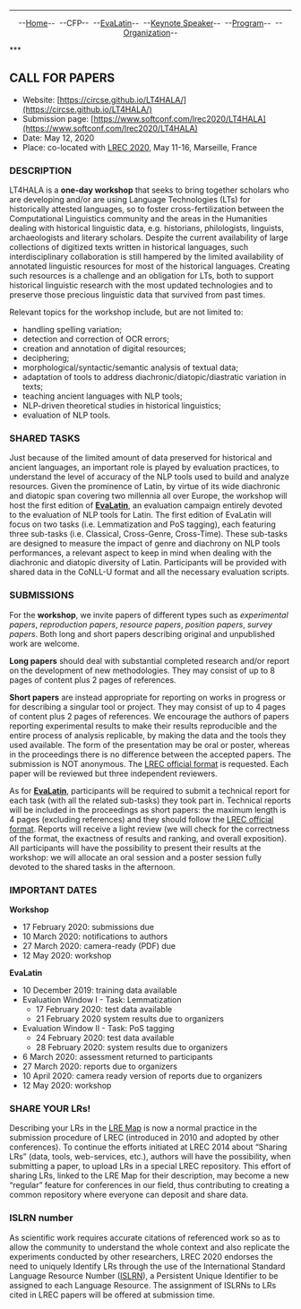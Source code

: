 ***

<p style="text-align: center;">--<a href="index">Home</a>--&nbsp;&nbsp;--CFP--&nbsp;&nbsp;--<a href="EvaLatin">EvaLatin</a>--&nbsp;&nbsp;--<a href="Keynote">Keynote Speaker</a>--&nbsp;&nbsp;--<a href="Program">Program</a>--&nbsp;&nbsp;--<a href="organization">Organization</a>--</p>
***

## CALL FOR PAPERS

- Website: [https://circse.github.io/LT4HALA/](https://circse.github.io/LT4HALA/)
- Submission page: [https://www.softconf.com/lrec2020/LT4HALA](https://www.softconf.com/lrec2020/LT4HALA)
- Date: May 12, 2020
- Place: co-located with [LREC 2020](https://lrec2020.lrec-conf.org/), May 11-16, Marseille, France

### DESCRIPTION

LT4HALA is a **one-day workshop** that seeks to bring together scholars who are developing and/or are using Language Technologies (LTs) for historically attested languages, so to foster cross-fertilization between the Computational Linguistics community and the areas in the Humanities dealing with historical linguistic data, e.g. historians, philologists, linguists, archaeologists and literary scholars. Despite the current availability of large collections of digitized texts written in historical languages, such interdisciplinary collaboration is still hampered by the limited availability of annotated linguistic resources for most of the historical languages. Creating such resources is a challenge and an obligation for LTs, both to support historical linguistic research with the most updated technologies and to preserve those precious linguistic data that survived from past times.

Relevant topics for the workshop include, but are not limited to: 
- handling spelling variation; 
- detection and correction of OCR errors; 
- creation and annotation of digital resources; 
- deciphering;
- morphological/syntactic/semantic analysis of textual data;
- adaptation of tools to address diachronic/diatopic/diastratic variation in texts; 
- teaching ancient languages with NLP tools; 
- NLP-driven theoretical studies in historical linguistics;
- evaluation of NLP tools.

### SHARED TASKS
Just because of the limited amount of data preserved for historical and ancient languages, an important role is played by evaluation practices, to understand the level of accuracy of the NLP tools used to build and analyze resources. Given the prominence of Latin, by virtue of its wide diachronic and diatopic span covering two millennia all over Europe, the workshop will host the first edition of [**EvaLatin**](EvaLatin), an evaluation campaign entirely devoted to the evaluation of NLP tools for Latin.
The first edition of EvaLatin will focus on two tasks (i.e. Lemmatization and PoS tagging), each featuring three sub-tasks (i.e. Classical, Cross-Genre, Cross-Time). These sub-tasks are designed to measure the impact of genre and diachrony on NLP tools performances, a relevant aspect to keep in mind when dealing with the diachronic and diatopic diversity of Latin. Participants will be provided with shared data in the CoNLL-U format and all the necessary evaluation scripts. 

### SUBMISSIONS
For the **workshop**, we invite papers of different types such as *experimental papers*, *reproduction papers*, *resource papers*, *position papers*, *survey papers*. 
Both long and short papers describing original and unpublished work are welcome. 

**Long papers** should deal with substantial completed research and/or report on the development of new methodologies. They may consist of up to 8 pages of content plus 2 pages of references. 

**Short papers** are instead appropriate for reporting on works in progress or for describing a singular tool or project. They may consist of up to 4 pages of content plus 2 pages of references. We encourage the authors of papers reporting experimental results to make their results reproducible and the entire process of analysis replicable, by making the data and the tools they used available. The form of the presentation may be oral or poster, whereas in the proceedings there is no difference between the accepted papers. 
The submission is NOT anonymous. The [LREC official format](https://lrec2020.lrec-conf.org/en/submission2020/authors-kit/) is requested. Each paper will be reviewed but three independent reviewers.

As for [**EvaLatin**](EvaLatin), participants will be required to submit a technical report for each task (with all the related sub-tasks) they took part in. Technical reports will be included in the proceedings as short papers: the maximum length is 4 pages (excluding references) and they should follow the [LREC official format](https://lrec2020.lrec-conf.org/en/submission2020/authors-kit/). Reports will receive a light review (we will check for the correctness of the format, the exactness of results and ranking, and overall exposition). All participants will have the possibility to present their results at the workshop: we will allocate an oral session and a poster session fully devoted to the shared tasks in the afternoon.

### IMPORTANT DATES
**Workshop**
- 17 February 2020: submissions due
- 10 March 2020: notifications to authors
- 27 March 2020: camera-ready (PDF) due
- 12 May 2020: workshop

**EvaLatin**
- 10 December 2019: training data available
- Evaluation Window I - Task: Lemmatization
  - 17 February 2020: test data available
  - 21 February 2020 system results due to organizers
- Evaluation Window II - Task: PoS tagging
  - 24 February 2020: test data available
  - 28 February 2020: system results due to organizers
- 6 March 2020: assessment returned to participants
- 27 March 2020: reports due to organizers
- 10 April 2020: camera ready version of reports due to organizers
- 12 May 2020: workshop

### SHARE YOUR LRs!
Describing your LRs in the [LRE Map](http://lremap.elra.info/) is now a normal practice in the submission procedure of LREC (introduced in 2010 and adopted by other conferences). To continue the efforts initiated at LREC 2014 about “Sharing LRs” (data, tools, web-services, etc.), authors will have the possibility,  when submitting a paper, to upload LRs in a special LREC repository.  This effort of sharing LRs, linked to the LRE Map for their description, may become a new “regular” feature for conferences in our field, thus contributing to creating a common repository where everyone can deposit and share data.

### ISLRN number
As scientific work requires accurate citations of referenced work so as to allow the community to understand the whole context and also replicate the experiments conducted by other researchers, LREC 2020 endorses the need to uniquely Identify LRs through the use of the International Standard Language Resource Number ([ISLRN](www.islrn.org)), a Persistent Unique Identifier to be assigned to each Language Resource. The assignment of ISLRNs to LRs cited in LREC papers  will be offered at submission time. 
